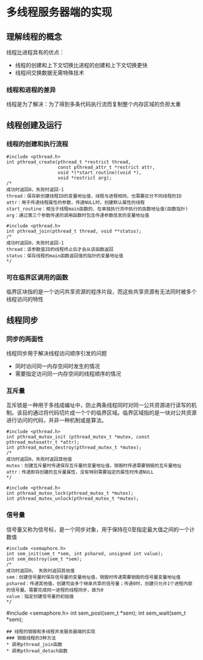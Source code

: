 # 多线程服务器端的实现
## 理解线程的概念
线程比进程具有的优点：
* 线程的创建和上下文切换比进程的创建和上下文切换更快
* 线程间交换数据无需特殊技术
### 线程和进程的差异
线程是为了解决：为了得到多条代码执行流而复制整个内存区域的负担太重
## 线程创建及运行
### 线程的创建和执行流程
```
#include <pthread.h>
int pthread_create(pthread_t *restrict thread, 
                   const pthread_attr_t *restrict attr, 
                   void *(*start_routine)(void *), 
                   void *restrict arg);
/*
成功时返回0，失败时返回-1
thread：保存新创建线程ID的变量地址值，线程与进程相同，也需要区分不同线程的ID
attr：用于传递线程属性的参数，传递NULL时，创建默认属性的线程
start_routine：相当于线程main函数的、在单独执行流中执行的函数地址值(函数指针)
arg：通过第三个参数传递的调用函数时包含传递参数信息的变量地址值
```
```
#include <pthread.h>
int pthread_join(pthread_t thread, void **status);
/*
成功时返回0，失败时返回-1
thread：该参数值ID的线程终止后才会从该函数返回
status：保存线程的main函数返回值的指针的变量地址值
*/
```
### 可在临界区调用的函数
临界区块指的是一个访问共享资源的程序片段，而这些共享资源有无法同时被多个线程访问的特性
## 线程同步
### 同步的两面性
线程同步用于解决线程访问顺序引发的问题
* 同时访问同一内存空间时发生的情况
* 需要指定访问同一内存空间的线程顺序的情况
### 互斥量
互斥锁是一种用于多线成编址中，防止两条线程同时对同一公共资源进行读写的机制。该目的通过将代码切片成一个个的临界区域。临界区域指的是一块对公共资源进行访问的代码，并非一种机制或是算法。
```
#include <pthread.h>
int pthread_mutex_init (pthread_mutex_t *mutex, const pthread_mutexattr_t *attr);
int pthread_mutex_destroy(pthread_mutex_t *mutex);
/*
成功时返回0，失败时返回其他值
mutex：创建互斥量时传递保存互斥量的变量地址值，销毁时传递需要销毁的互斥量地址
attr：传递即将创建的互斥量属性，没有特别需要指定的属性时传递NULL
*/
```
```
#include <pthread.h>
int pthread_mutex_lock(pthread_mutex_t *mutex);
int pthread_mutex_unlock(pthread_mutex_t *mutex);
```
### 信号量
信号量又称为信号标，是一个同步对象，用于保持在0至指定最大值之间的一个计数值
```
#include <semaphore.h>
int sem_init(sem_t *sem, int pshared, unsigned int value);
int sem_destroy(sem_t *sem);
/*
成功时返回0， 失败时返回其他值
sem：创建信号量时保存信号量的变量地址值，销毁时传递需要销毁的信号量变量地址值
pshared：传递其他值，创建可由多个继承共享的信号量；传递0时，创建只允许1个进程内部的信号量。需要完成同一进程的线程同步，故为0
value：指定创建信号量的初始值
*/
```
#include <semaphore.h>
int sem_post(sem_t *sem);
int sem_wait(sem_t *sem);
```
## 线程的销毁和多线程并发服务器端的实现
### 销毁线程的3种方法
* 调用pthread_join函数
* 调用pthread_detach函数